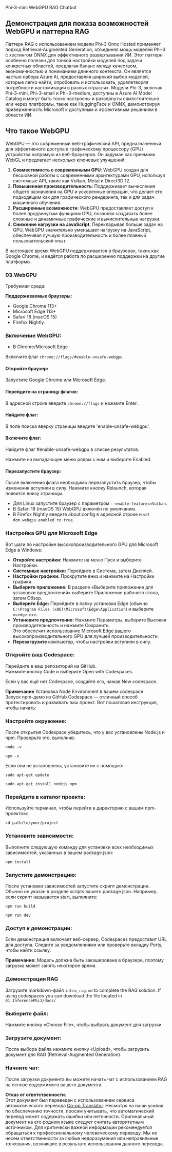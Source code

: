 <!--
CO_OP_TRANSLATOR_METADATA:
{
  "original_hash": "4aac6b8a5dcbbe9a32b47be30340cac2",
  "translation_date": "2025-05-07T15:26:28+00:00",
  "source_file": "code/08.RAG/rag_webgpu_chat/README.md",
  "language_code": "ru"
}
-->
Phi-3-mini WebGPU RAG Chatbot

## Демонстрация для показа возможностей WebGPU и паттерна RAG
Паттерн RAG с использованием модели Phi-3 Onnx Hosted применяет подход Retrieval-Augmented Generation, объединяя мощь моделей Phi-3 с хостингом ONNX для эффективного развертывания ИИ. Этот паттерн особенно полезен для тонкой настройки моделей под задачи конкретных областей, предлагая баланс между качеством, экономичностью и пониманием длинного контекста. Он является частью набора Azure AI, предоставляя широкий выбор моделей, которые легко найти, опробовать и использовать, удовлетворяя потребности кастомизации в разных отраслях. Модели Phi-3, включая Phi-3-mini, Phi-3-small и Phi-3-medium, доступны в Azure AI Model Catalog и могут быть тонко настроены и развернуты самостоятельно или через платформы, такие как HuggingFace и ONNX, демонстрируя приверженность Microsoft к доступным и эффективным решениям в области ИИ.

## Что такое WebGPU
WebGPU — это современный веб-графический API, предназначенный для эффективного доступа к графическому процессору (GPU) устройства напрямую из веб-браузеров. Он задуман как преемник WebGL и предлагает несколько ключевых улучшений:

1. **Совместимость с современными GPU**: WebGPU создан для бесшовной работы с современными архитектурами GPU, используя системные API, такие как Vulkan, Metal и Direct3D 12.
2. **Повышенная производительность**: Поддерживает вычисления общего назначения на GPU и ускоренные операции, что делает его подходящим как для графического рендеринга, так и для задач машинного обучения.
3. **Расширенные возможности**: WebGPU предоставляет доступ к более продвинутым функциям GPU, позволяя создавать более сложные и динамичные графические и вычислительные нагрузки.
4. **Снижение нагрузки на JavaScript**: Перекладывая больше задач на GPU, WebGPU значительно уменьшает нагрузку на JavaScript, обеспечивая лучшую производительность и более плавный пользовательский опыт.

В настоящее время WebGPU поддерживается в браузерах, таких как Google Chrome, и ведётся работа по расширению поддержки на другие платформы.

### 03.WebGPU
Требуемая среда:

**Поддерживаемые браузеры:**  
- Google Chrome 113+  
- Microsoft Edge 113+  
- Safari 18 (macOS 15)  
- Firefox Nightly.

### Включение WebGPU:

- В Chrome/Microsoft Edge  

Включите флаг `chrome://flags/#enable-unsafe-webgpu`.

#### Откройте браузер:
Запустите Google Chrome или Microsoft Edge.

#### Перейдите на страницу флагов:
В адресной строке введите `chrome://flags` и нажмите Enter.

#### Найдите флаг:
В поле поиска вверху страницы введите 'enable-unsafe-webgpu'.

#### Включите флаг:
Найдите флаг #enable-unsafe-webgpu в списке результатов.

Нажмите на выпадающее меню рядом с ним и выберите Enabled.

#### Перезапустите браузер:

После включения флага необходимо перезапустить браузер, чтобы изменения вступили в силу. Нажмите кнопку Relaunch, которая появится внизу страницы.

- Для Linux запустите браузер с параметром `--enable-features=Vulkan`.  
- В Safari 18 (macOS 15) WebGPU включён по умолчанию.  
- В Firefox Nightly введите about:config в адресной строке и `set dom.webgpu.enabled to true`.

### Настройка GPU для Microsoft Edge

Вот шаги по настройке высокопроизводительного GPU для Microsoft Edge в Windows:

- **Откройте настройки:** Нажмите на меню Пуск и выберите Настройки.  
- **Системные настройки:** Перейдите в Система, затем Дисплей.  
- **Настройки графики:** Прокрутите вниз и нажмите на Настройки графики.  
- **Выберите приложение:** В разделе «Выберите приложение для установки предпочтений» выберите Приложение рабочего стола, затем Обзор.  
- **Выберите Edge:** Перейдите в папку установки Edge (обычно `C:\Program Files (x86)\Microsoft\Edge\Application`) и выберите `msedge.exe`.  
- **Установите предпочтение:** Нажмите Параметры, выберите Высокая производительность и нажмите Сохранить.  
Это обеспечит использование Microsoft Edge вашего высокопроизводительного GPU для лучшей производительности.  
- **Перезагрузите** компьютер, чтобы настройки вступили в силу.

### Откройте ваш Codespace:
Перейдите в ваш репозиторий на GitHub.  
Нажмите кнопку Code и выберите Open with Codespaces.

Если у вас ещё нет Codespace, создайте его, нажав New codespace.

**Примечание** Установка Node Environment в вашем codespace  
Запуск npm-демо из GitHub Codespace — отличный способ протестировать и развивать ваш проект. Вот пошаговая инструкция, чтобы начать:

### Настройте окружение:
После открытия Codespace убедитесь, что у вас установлены Node.js и npm. Проверьте это, выполнив:  
```
node -v
```  
```
npm -v
```

Если они не установлены, установите их с помощью:  
```
sudo apt-get update
```  
```
sudo apt-get install nodejs npm
```

### Перейдите в каталог проекта:
Используйте терминал, чтобы перейти в директорию с вашим npm-проектом:  
```
cd path/to/your/project
```

### Установите зависимости:
Выполните следующую команду для установки всех необходимых зависимостей, указанных в вашем package.json:  

```
npm install
```

### Запустите демонстрацию:
После установки зависимостей запустите скрипт демонстрации. Обычно он указан в разделе scripts вашего package.json. Например, если скрипт называется start, выполните:  

```
npm run build
```  
```
npm run dev
```

### Доступ к демонстрации:
Если демонстрация включает веб-сервер, Codespaces предоставит URL для доступа. Следите за уведомлениями или проверьте вкладку Ports, чтобы найти ссылку.

**Примечание:** Модель должна быть закэширована в браузере, поэтому загрузка может занять некоторое время.

### Демонстрация RAG
Загрузите markdown-файл `intro_rag.md` to complete the RAG solution. If using codespaces you can download the file located in `01.InferencePhi3/docs/`

### Выберите файл:
Нажмите кнопку «Choose File», чтобы выбрать документ для загрузки.

### Загрузите документ:
После выбора файла нажмите кнопку «Upload», чтобы загрузить документ для RAG (Retrieval-Augmented Generation).

### Начните чат:
После загрузки документа вы можете начать чат с использованием RAG на основе содержимого вашего документа.

**Отказ от ответственности**:  
Этот документ был переведен с использованием сервиса автоматического перевода [Co-op Translator](https://github.com/Azure/co-op-translator). Несмотря на наши усилия по обеспечению точности, просим учитывать, что автоматический перевод может содержать ошибки или неточности. Оригинальный документ на его родном языке следует считать авторитетным источником. Для критически важной информации рекомендуется обращаться к профессиональному человеческому переводу. Мы не несем ответственности за любые недоразумения или неправильные толкования, возникшие в результате использования данного перевода.